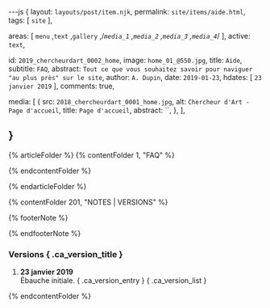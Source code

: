 ---js
{
  layout:    `layouts/post/item.njk`,
  permalink: `site/items/aide.html`,
  tags:      [ `site` ],
  
  areas:     [ `menu` ,`text` ,`gallery` ,/*`media_1` ,`media_2` ,`media_3` ,`media_4`*/ ],
  active:    `text`,

  id:        `2019_chercheurdart_0002_home`,
  image:     `home_01_@550.jpg`,
  title:     `Aide`,
  subtitle:  `FAQ`,
  abstract:  `Tout ce que vous souhaitez savoir pour naviguer "au plus près" sur le site`,
  author:    `A. Dupin`,
  date:      `2019-01-23`,
  hdates:     [ `23 janvier 2019` ],
  comments:  true,
  
  media:
  [
    {
      src:      `2018_chercheurdart_0001_home.jpg`,
      alt:      `Chercheur d'Art - Page d'accueil`,
      title:    `Page d'accueil`,
      abstract: ``,
    },
  ],

}
---

[comment]: # (======== Article ========)

{% articleFolder %}
{% contentFolder 1, "FAQ" %}

[comment]: # (using data)

{% endcontentFolder %}

{% endarticleFolder %}

[comment]: # (======== Footnotes ========)

{% contentFolder 201, "NOTES | VERSIONS" %}

{% footerNote %}

{% endfooterNote %}

[comment]: # (======== Historique ========)

### Versions { .ca_version_title }

1. **23 janvier 2019**  
  Ébauche initiale. { .ca_version_entry }
{ .ca_version_list }

{% endcontentFolder %}
